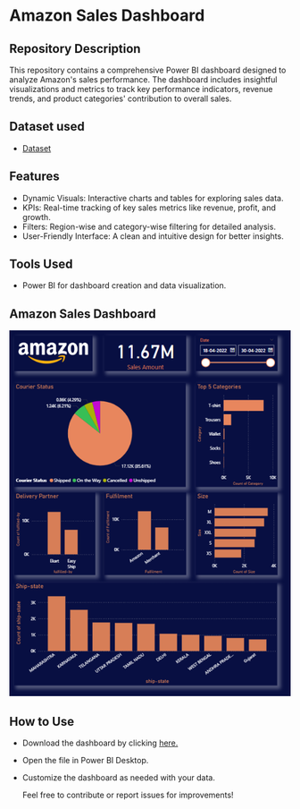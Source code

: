 # Amazon Sales Dashboard

## Repository Description
This repository contains a comprehensive Power BI dashboard designed to analyze Amazon's sales performance. The dashboard includes insightful visualizations and metrics to track key performance indicators, revenue trends, and product categories' contribution to overall sales.

## Dataset used
- <a href="">Dataset</a>

## Features
- Dynamic Visuals: Interactive charts and tables for exploring sales data.
- KPIs: Real-time tracking of key sales metrics like revenue, profit, and growth.
- Filters: Region-wise and category-wise filtering for detailed analysis.
- User-Friendly Interface: A clean and intuitive design for better insights.

## Tools Used
- Power BI for dashboard creation and data visualization.

## Amazon Sales Dashboard
![image alt](https://github.com/ArunRoshan123/Amazon_Sales_Dashboard/blob/3e87ae7999db1dca242df2dee05a06ffaf10cd69/Dashboard)

## How to Use
- Download the dashboard by clicking <a href="">here.</a>
- Open the file in Power BI Desktop.
- Customize the dashboard as needed with your data.

  Feel free to contribute or report issues for improvements!
